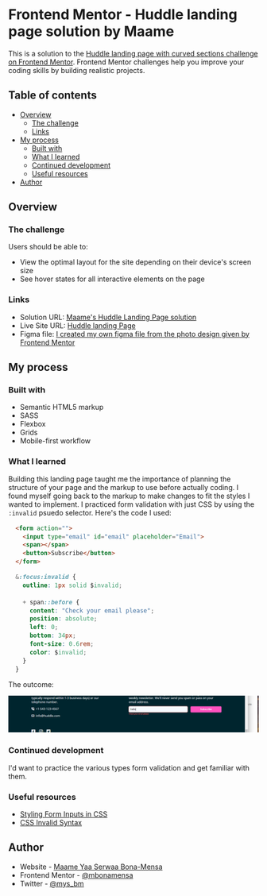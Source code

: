 # Frontend Mentor - Huddle landing page solution by Maame

This is a solution to the [Huddle landing page with curved sections challenge on Frontend Mentor](https://www.frontendmentor.io/challenges/huddle-landing-page-with-curved-sections-5ca5ecd01e82137ec91a50f2). Frontend Mentor challenges help you improve your coding skills by building realistic projects. 

## Table of contents

- [Overview](#overview)
  - [The challenge](#the-challenge)
  - [Links](#links)
- [My process](#my-process)
  - [Built with](#built-with)
  - [What I learned](#what-i-learned)
  - [Continued development](#continued-development)
  - [Useful resources](#useful-resources)
- [Author](#author)


## Overview

### The challenge

Users should be able to:

- View the optimal layout for the site depending on their device's screen size
- See hover states for all interactive elements on the page


### Links

- Solution URL: [Maame's Huddle Landing Page solution](https://github.com/mobonamensa/fem_huddle-landing-page)
- Live Site URL: [Huddle landing Page](https://mbonamensa.github.io/fem_huddle-landing-page)
- Figma file: [I created my own figma file from the photo design given by Frontend Mentor](https://www.figma.com/file/IMFuQUsVkYnrAc4x2sfewi/Huddle-Landing-Page?node-id=0%3A1&t=pkcIX2ZugnHa995L-1)

## My process

### Built with

- Semantic HTML5 markup
- SASS
- Flexbox
- Grids
- Mobile-first workflow

### What I learned

Building this landing page taught me the importance of planning the structure of your page and the markup to use before actually coding. I found myself going back to the markup to make changes to fit the styles I wanted to implement. I practiced form validation with just CSS by using the `:invalid` psuedo selector. Here's the code I used: 


```html
  <form action="">
    <input type="email" id="email" placeholder="Email">
    <span></span>
    <button>Subscribe</button>
  </form>
```

```CSS
  &:focus:invalid {
    outline: 1px solid $invalid;

    + span::before {
      content: "Check your email please";
      position: absolute;
      left: 0;
      bottom: 34px;
      font-size: 0.6rem;
      color: $invalid;
    }
  }
```

The outcome:

![](./img/Screenshot%20(67).png)

### Continued development

I'd want to practice the various types form validation and get familiar with them.

### Useful resources

- [Styling Form Inputs in CSS](https://www.digitalocean.com/community/tutorials/css-styling-form-input-validity) 
- [CSS Invalid Syntax](https://developer.mozilla.org/en-US/docs/Web/CSS/:invalid) 


## Author

- Website - [Maame Yaa Serwaa Bona-Mensa](https://mbonamensa.netlify.app)
- Frontend Mentor - [@mbonamensa](https://www.frontendmentor.io/profile/mbonamensa)
- Twitter - [@mys_bm](https://www.twitter.com/mys_bm)
